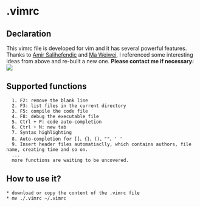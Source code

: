 # .vimrc
## Declaration
This vimrc file is developed for vim and it has several powerful features. Thanks to [Amir Salihefendic](http://amix.dk/vim/vimrc.html) and [Ma Weiwei](http://www.cnblogs.com/ma6174/archive/2011/12/10/2283393.html), I referenced some interesting ideas from above and re-built a new one.
**Please contact me if necessary:**![](http://yves.qiniudn.com/tyatmsn.cn.png)    
## Supported functions
      1. F2: remove the blank line
      2. F3: list files in the current directory
      3. F5: compile the code file 
      4. F8: debug the executable file
      5. Ctrl + P: code auto-completion
      6. Ctrl + N: new tab 
      7. Syntax highlighting
      8. Auto-completion for []、{}、()、""、' ' 
      9. Insert header files automatiaclly, which contains authors, file name, creating time and so on.   
      ...    
      more functions are waiting to be uncovered.

## How to use it?
    * download or copy the content of the .vimrc file
    * mv ./.vimrc ~/.vimrc
